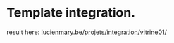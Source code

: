 # Template integration.

result here: [lucienmary.be/projets/integration/vitrine01/](https://lucienmary.be/projets/integration/vitrine01/)
